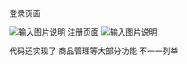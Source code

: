 登录页面

![输入图片说明](https://images.gitee.com/uploads/images/2021/0410/193059_cb9d0e5b_8754655.png "MU7V6XPDR@F0VEX@HTG%QCP.png")
注册页面
![输入图片说明](https://images.gitee.com/uploads/images/2021/0410/193234_b4fdf03f_8754655.png "(OD]76O`F6CEU$XLB_71D(Q.png")

代码还实现了 商品管理等大部分功能 不一一列举